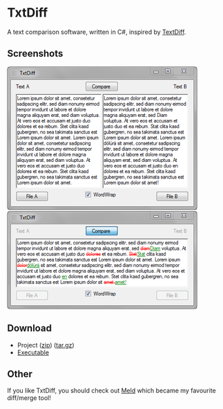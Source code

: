 TxtDiff
=======

A text comparison software, written in C#, inspired by [TextDiff](http://www.TextDiff.com/).

Screenshots
-----------
![Screenshot 1](/Img/TxtDiff%201.PNG)
![Screenshot 2](/Img/TxtDiff%202.PNG)

Download
--------
* Project ([zip](../../archive/master.zip)) ([tar.gz](../../archive/master.tar.gz))
* [Executable](../../downloads)

Other
-----
If you like TxtDiff, you should check out [Meld](https://github.com/GNOME/meld) which became my favourite diff/merge tool!